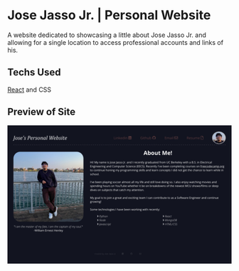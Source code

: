 # Jose Jasso Jr. | Personal Website

A website dedicated to showcasing a little about Jose Jasso Jr. and allowing for a single location to access professional accounts and links of his.

## Techs Used

[React](https://reactjs.org) and CSS

## Preview of Site

![Screenshot of Page](src/media/images/screenshot-page.png)
